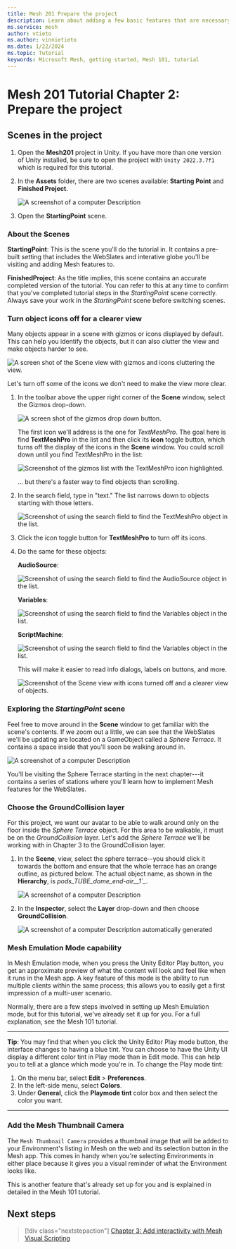 ```yaml
---
title: Mesh 201 Prepare the project
description: Learn about adding a few basic features that are necessary for the Mesh 201 tutorial project.
ms.service: mesh
author: vtieto
ms.author: vinnietieto
ms.date: 1/22/2024
ms.topic: Tutorial
keywords: Microsoft Mesh, getting started, Mesh 101, tutorial
---
```


# Mesh 201 Tutorial Chapter 2: Prepare the project

## Scenes in the project

1. Open the **Mesh201** project in Unity. If you have more than
    one version of Unity installed, be sure to open the project with `Unity 2022.3.7f1` which is required for this tutorial.

2. In the **Assets** folder, there are two scenes available: **Starting Point** and **Finished Project**.

    ![A screenshot of a computer Description ](../../../media/mesh-201/004-tutorial-scenes.png)

1. Open the **StartingPoint** scene. 

### About the Scenes

**StartingPoint**: This is the scene you'll do the tutorial in. It
contains a pre-built setting that includes the WebSlates and interative globe you'll be visiting and adding Mesh features to.

**FinishedProject**: As the title implies, this scene contains an
accurate completed version of the tutorial. You can refer to this at any
time to confirm that you've completed tutorial steps in the
*StartingPoint* scene correctly. Always save your work in the
*StartingPoint* scene before switching scenes.

### Turn object icons off for a clearer view

Many objects appear in a scene with gizmos or icons displayed by default. This can help you identify the objects, but it can also clutter the view and make objects harder to see. 

![A screen shot of the Scene view with gizmos and icons cluttering the view.](../../../media/mesh-201/005-scene-with-gizmos-displayed.png)

Let's turn off some of the icons we don't need to make the view more clear.

1. In the toolbar above the upper right corner of the **Scene** window, select the Gizmos drop-down.

    ![A screen shot of the gizmos drop down button.](../../../media/mesh-201/006-gizmos-toggle-button.png)

    The first icon we'll address is the one for *TextMeshPro*. The goal here is find **TextMeshPro** in the list and then click its **icon** toggle button, which turns off the display of the icons in the **Scene** window. You could scroll down until you find TextMeshPro in the list:

    ![Screenshot of the gizmos list with the TextMeshPro icon highlighted.](../../../media/sample-mesh-101/image012.png)

    ... but there's a faster way to find objects than scrolling.

1. In the search field, type in "text." The list narrows down to objects starting with those letters.

    ![Screenshot of using the search field to find the TextMeshPro object in the list.](../../../media/sample-mesh-101/500-textmeshpro-icon-button.png)

1. Click the icon toggle button for **TextMeshPro** to turn off its icons.
1. Do the same for these objects:

    **AudioSource**:

    ![Screenshot of using the search field to find the AudioSource object in the list.](../../../media/sample-mesh-101/501-audiosource-icon-button.png)

    **Variables**:

    ![Screenshot of using the search field to find the Variables object in the list.](../../../media/sample-mesh-101/502-variables-icon-button.png)

    **ScriptMachine**:

    ![Screenshot of using the search field to find the Variables object in the list.](../../../media/sample-mesh-101/505-scriptmachine-icon-button.png)

    This will make it easier to read info dialogs, labels on buttons, and more.

    ![Screenshot of the Scene view with icons turned off and a clearer view of objects.](../../../media/mesh-201/007-scene-with-gizmos-turned-off.png)

### Exploring the *StartingPoint* scene

Feel free to move around in the **Scene** window to get familiar with
the scene's contents. If we zoom out a little, we can see that the WebSlates we'll be updating are located on a GameObject called a *Sphere Terrace*. It contains a space inside that
you'll soon be walking around in.

![A screenshot of a computer Description ](../../../media/mesh-201/008-sphere-terrace-wide-view.png)

You'll be visiting the Sphere Terrace starting in the next chapter---it contains a series of stations where you'll learn how to implement Mesh features for the WebSlates.

### Choose the GroundCollision layer

For this project, we want our avatar to be able to walk around only on
the floor inside the *Sphere Terrace* object. For this area to be walkable, it must be on the *GroundCollision* layer. Let's add the *Sphere Terrace* we'll be working with in Chapter 3 to the GroundCollision layer.

1. In the **Scene**, view, select the sphere terrace--you should click it towards the bottom and ensure that the whole terrace has an orange outline, as pictured below. The actual object  name, as shown in the **Hierarchy**, is *pods_TUBE_dome_end-air__1`_*.

    ![A screenshot of a computer Description ](../../../media/mesh-201/009-sphere-terrace-selected.png)

1. In the **Inspector**, select the **Layer** drop-down and then choose
    **GroundCollision**.

    ![A screenshot of a computer Description automatically generated](../../../media/mesh-201/010-ground-collision-menu-item.png)

### Mesh Emulation Mode capability

In Mesh Emulation mode, when you press the Unity Editor Play button, you get an approximate preview of what the content will look and feel like when it runs in the Mesh app. A key feature of this mode is the ability to run multiple clients within the same process; this allows you to easily get a first impression of a multi-user scenario.

Normally, there are a few steps involved in setting up Mesh Emulation mode, but for this tutorial, we've already set it up for you. For a full explanation, see the Mesh 101 tutorial.

***

**Tip**: You may find that when you click the Unity Editor Play mode button, the interface changes to having a blue tint. You can choose to have the Unity UI display a different color tint in Play mode than in Edit mode. This can help you to tell at a glance which mode you're in. To change the Play mode tint:

1. On the menu bar, select **Edit** > **Preferences**.
1. In the left-side menu, select **Colors**.
1. Under **General**, click the **Playmode tint** color box and then select the color you want.    

***

### Add the Mesh Thumbnail Camera

The `Mesh Thumbnail Camera` provides a thumbnail image that will be added to your Environment's listing in Mesh on the web and its selection button in the Mesh app. This comes in handy when you're selecting Environments in either place because it gives you a visual reminder of what the Environment looks like.

This is another feature that's already set up for you and is explained in detailed in the Mesh 101 tutorial.

## Next steps

> [!div class="nextstepaction"]
> [Chapter 3: Add interactivity with Mesh Visual Scripting](mesh-101-03-visual-scripting.md)